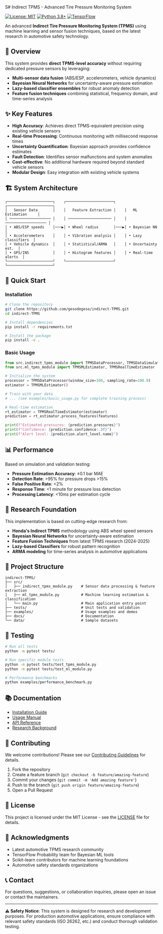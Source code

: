 S# Indirect TPMS - Advanced Tire Pressure Monitoring System

[![License: MIT](https://img.shields.io/badge/License-MIT-yellow.svg)](https://opensource.org/licenses/MIT)
[![Python 3.8+](https://img.shields.io/badge/python-3.8+-blue.svg)](https://www.python.org/downloads/)
[![TensorFlow](https://img.shields.io/badge/TensorFlow-2.0+-orange.svg)](https://tensorflow.org/)

An advanced **Indirect Tire Pressure Monitoring System (TPMS)** using machine learning and sensor fusion techniques, based on the latest research in automotive safety technology.

## 🚗 Overview

This system provides **direct TPMS-level accuracy** without requiring dedicated pressure sensors by leveraging:

- **Multi-sensor data fusion** (ABS/ESP, accelerometers, vehicle dynamics)
- **Bayesian Neural Networks** for uncertainty-aware pressure estimation
- **Lazy-based classifier ensembles** for robust anomaly detection
- **Feature fusion techniques** combining statistical, frequency domain, and time-series analysis

## ✨ Key Features

- **High Accuracy**: Achieves direct TPMS-equivalent precision using existing vehicle sensors
- **Real-time Processing**: Continuous monitoring with millisecond response times
- **Uncertainty Quantification**: Bayesian approach provides confidence estimates
- **Fault Detection**: Identifies sensor malfunctions and system anomalies
- **Cost-effective**: No additional hardware required beyond standard vehicle sensors
- **Modular Design**: Easy integration with existing vehicle systems

## 🏗️ System Architecture

```
┌─────────────────────┐    ┌──────────────────────┐    ┌─────────────────────┐
│   Sensor Data       │    │   Feature Extraction │    │   ML Estimation     │
│ ─────────────────── │    │ ──────────────────── │    │ ─────────────────── │
│ • ABS/ESP speeds    │───▶│ • Wheel radius       │───▶│ • Bayesian NN       │
│ • Accelerometers    │    │ • Vibration analysis │    │ • Lazy classifiers  │
│ • Vehicle dynamics  │    │ • Statistical/ARMA   │    │ • Uncertainty est.  │
│ • GPS/INS           │    │ • Histogram features │    │ • Real-time alerts  │
└─────────────────────┘    └──────────────────────┘    └─────────────────────┘
```

## 🚀 Quick Start

### Installation

```bash
# Clone the repository
git clone https://github.com/gesodegeso/indirect-TPMS.git
cd indirect-TPMS

# Install dependencies
pip install -r requirements.txt

# Install the package
pip install -e .
```

### Basic Usage

```python
from src.indirect_tpms_module import TPMSDataProcessor, TPMSDataSimulator
from src.ml_tpms_module import TPMSMLEstimator, TPMSRealTimeEstimator

# Initialize the system
processor = TPMSDataProcessor(window_size=100, sampling_rate=100.0)
estimator = TPMSMLEstimator()

# Train with your data
# ... (see examples/basic_usage.py for complete training process)

# Real-time estimation
rt_estimator = TPMSRealTimeEstimator(estimator)
prediction = rt_estimator.process_features(features)

print(f"Estimated pressures: {prediction.pressures}")
print(f"Confidence: {prediction.confidence:.3f}")
print(f"Alert level: {prediction.alert_level.name}")
```

## 📊 Performance

Based on simulation and validation testing:

- **Pressure Estimation Accuracy**: ±0.1 bar MAE
- **Detection Rate**: >95% for pressure drops >15%
- **False Positive Rate**: <2%
- **Response Time**: <1 minute for pressure loss detection
- **Processing Latency**: <10ms per estimation cycle

## 🔬 Research Foundation

This implementation is based on cutting-edge research from:

- **Honda's Indirect TPMS** methodology using ABS wheel speed sensors
- **Bayesian Neural Networks** for uncertainty-aware estimation
- **Feature Fusion Techniques** from latest TPMS research (2024-2025)
- **Lazy-based Classifiers** for robust pattern recognition
- **ARMA modeling** for time-series analysis in automotive applications

## 📁 Project Structure

```
indirect-TPMS/
├── src/
│   ├── indirect_tpms_module.py    # Sensor data processing & feature extraction
│   ├── ml_tpms_module.py          # Machine learning estimation & classification
│   └── main.py                    # Main application entry point
├── tests/                         # Unit tests and validation
├── examples/                      # Usage examples and demos
├── docs/                          # Documentation
└── data/                          # Sample datasets
```

## 🧪 Testing

```bash
# Run all tests
python -m pytest tests/

# Run specific module tests
python -m pytest tests/test_tpms_module.py
python -m pytest tests/test_ml_module.py

# Performance benchmarks
python examples/performance_benchmark.py
```

## 📚 Documentation

- [Installation Guide](docs/installation.md)
- [Usage Manual](docs/usage.md)
- [API Reference](docs/api_reference.md)
- [Research Background](docs/research_background.md)

## 🤝 Contributing

We welcome contributions! Please see our [Contributing Guidelines](CONTRIBUTING.md) for details.

1. Fork the repository
2. Create a feature branch (`git checkout -b feature/amazing-feature`)
3. Commit your changes (`git commit -m 'Add amazing feature'`)
4. Push to the branch (`git push origin feature/amazing-feature`)
5. Open a Pull Request

## 📄 License

This project is licensed under the MIT License - see the [LICENSE](LICENSE) file for details.

## 🙏 Acknowledgments

- Latest automotive TPMS research community
- TensorFlow Probability team for Bayesian ML tools
- Scikit-learn contributors for machine learning foundations
- Automotive safety standards organizations

## 📞 Contact

For questions, suggestions, or collaboration inquiries, please open an issue or contact the maintainers.

---

**⚠️ Safety Notice**: This system is designed for research and development purposes. For production automotive applications, ensure compliance with relevant safety standards (ISO 26262, etc.) and conduct thorough validation testing.
